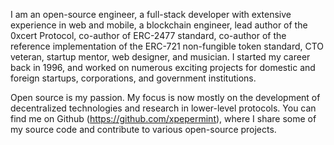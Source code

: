 I am an open-source engineer, a full-stack developer with extensive experience in web and mobile, a blockchain engineer, lead author of the 0xcert Protocol, co-author of ERC-2477 standard, co-author of the reference implementation of the ERC-721 non-fungible token standard, CTO veteran, startup mentor, web designer, and musician. I started my career back in 1996, and worked on numerous exciting projects for domestic and foreign startups, corporations, and government institutions.

Open source is my passion. My focus is now mostly on the development of decentralized technologies and research in lower-level protocols. You can find me on Github (https://github.com/xpepermint), where I share some of my source code and contribute to various open-source projects.
